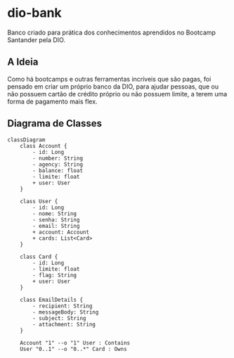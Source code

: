 # dio-bank
Banco criado para prática dos conhecimentos aprendidos no Bootcamp Santander pela DIO.

## A Ideia
Como há bootcamps e outras ferramentas incríveis que são pagas, foi pensado em criar um próprio banco da DIO, para ajudar pessoas, que ou não possuem cartão de crédito próprio ou não possuem limite,
a terem uma forma de pagamento mais flex.

## Diagrama de Classes
```mermaid
classDiagram
    class Account {
        - id: Long
        - number: String
        - agency: String
        - balance: float
        - limite: float
        + user: User
    }

    class User {
        - id: Long
        - nome: String
        - senha: String
        - email: String
        + account: Account
        + cards: List<Card>
    }

    class Card {
        - id: Long
        - limite: float
        - flag: String
        + user: User
    }

    class EmailDetails {
        - recipient: String
        - messageBody: String
        - subject: String
        - attachment: String
    }

    Account "1" --o "1" User : Contains
    User "0..1" --o "0..*" Card : Owns



    
   
```
